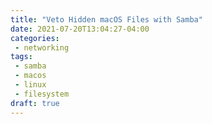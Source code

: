 ```yaml
---
title: "Veto Hidden macOS Files with Samba"
date: 2021-07-20T13:04:27-04:00
categories:
 - networking
tags:
 - samba
 - macos
 - linux
 - filesystem
draft: true
---
```


